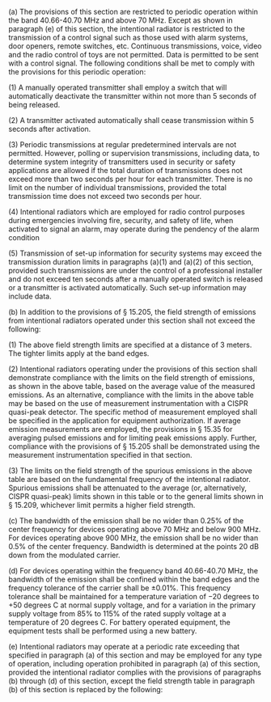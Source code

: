 (a) The provisions of this section are restricted to periodic operation within the band 40.66-40.70 MHz and above 70 MHz. Except as shown in paragraph (e) of this section, the intentional radiator is restricted to the transmission of a control signal such as those used with alarm systems, door openers, remote switches, etc. Continuous transmissions, voice, video and the radio control of toys are not permitted. Data is permitted to be sent with a control signal. The following conditions shall be met to comply with the provisions for this periodic operation:

(1) A manually operated transmitter shall employ a switch that will automatically deactivate the transmitter within not more than 5 seconds of being released.

(2) A transmitter activated automatically shall cease transmission within 5 seconds after activation.

(3) Periodic transmissions at regular predetermined intervals are not permitted. However, polling or supervision transmissions, including data, to determine system integrity of transmitters used in security or safety applications are allowed if the total duration of transmissions does not exceed more than two seconds per hour for each transmitter. There is no limit on the number of individual transmissions, provided the total transmission time does not exceed two seconds per hour.

(4) Intentional radiators which are employed for radio control purposes during emergencies involving fire, security, and safety of life, when activated to signal an alarm, may operate during the pendency of the alarm condition

(5) Transmission of set-up information for security systems may exceed the transmission duration limits in paragraphs (a)(1) and (a)(2) of this section, provided such transmissions are under the control of a professional installer and do not exceed ten seconds after a manually operated switch is released or a transmitter is activated automatically. Such set-up information may include data.

(b) In addition to the provisions of § 15.205, the field strength of emissions from intentional radiators operated under this section shall not exceed the following:
                

(1) The above field strength limits are specified at a distance of 3 meters. The tighter limits apply at the band edges.

(2) Intentional radiators operating under the provisions of this section shall demonstrate compliance with the limits on the field strength of emissions, as shown in the above table, based on the average value of the measured emissions. As an alternative, compliance with the limits in the above table may be based on the use of measurement instrumentation with a CISPR quasi-peak detector. The specific method of measurement employed shall be specified in the application for equipment authorization. If average emission measurements are employed, the provisions in § 15.35 for averaging pulsed emissions and for limiting peak emissions apply. Further, compliance with the provisions of § 15.205 shall be demonstrated using the measurement instrumentation specified in that section.

(3) The limits on the field strength of the spurious emissions in the above table are based on the fundamental frequency of the intentional radiator. Spurious emissions shall be attenuated to the average (or, alternatively, CISPR quasi-peak) limits shown in this table or to the general limits shown in § 15.209, whichever limit permits a higher field strength.

(c) The bandwidth of the emission shall be no wider than 0.25% of the center frequency for devices operating above 70 MHz and below 900 MHz. For devices operating above 900 MHz, the emission shall be no wider than 0.5% of the center frequency. Bandwidth is determined at the points 20 dB down from the modulated carrier.

(d) For devices operating within the frequency band 40.66-40.70 MHz, the bandwidth of the emission shall be confined within the band edges and the frequency tolerance of the carrier shall be ±0.01%. This frequency tolerance shall be maintained for a temperature variation of −20 degrees to +50 degrees C at normal supply voltage, and for a variation in the primary supply voltage from 85% to 115% of the rated supply voltage at a temperature of 20 degrees C. For battery operated equipment, the equipment tests shall be performed using a new battery.

(e) Intentional radiators may operate at a periodic rate exceeding that specified in paragraph (a) of this section and may be employed for any type of operation, including operation prohibited in paragraph (a) of this section, provided the intentional radiator complies with the provisions of paragraphs (b) through (d) of this section, except the field strength table in paragraph (b) of this section is replaced by the following:

